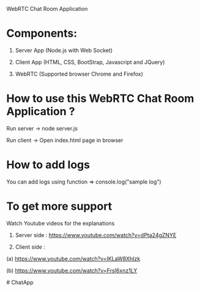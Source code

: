 WebRTC Chat Room Application 

Components: 
=============
1. Server App (Node.js with Web Socket)

2. Client App (HTML, CSS, BootStrap, Javascript and JQuery)


4. WebRTC (Supported browser Chrome and Firefox)

How to use this WebRTC Chat Room Application ?
==============================================
Run server 
 -> node server.js
 
Run client
 -> Open index.html page in browser

 How to add logs
 ===============
 You can add logs using function => console.log("sample log")

To get more support
===================
Watch Youtube videos for the explanations

1. Server side : 
https://www.youtube.com/watch?v=dPta24gZNYE

2. Client side :
 
(a) https://www.youtube.com/watch?v=IKLaW8XhIzk

(b) https://www.youtube.com/watch?v=FrsI6xnz1LY

#   C h a t A p p  
 